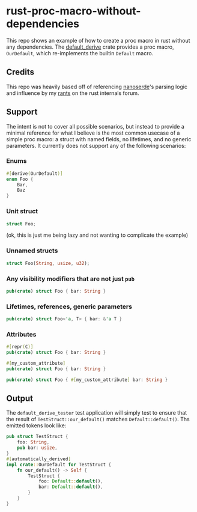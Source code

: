 # rust-proc-macro-without-dependencies

This repo shows an example of how to create a proc macro in rust without any dependencies. The [default_derive](./default_derive) crate provides a proc macro, `OurDefault`, which re-implements the builtin `Default` macro.

## Credits

This repo was heavily based off of referencing [nanoserde](https://github.com/not-fl3/nanoserde/blob/ceab998766086a9ce2ae88b66548622c1d726def/derive/src/parse.rs)'s parsing logic and influence by my [rants](https://internals.rust-lang.org/t/breakage-of-fragile-proc-macros-in-nightly-2020-07-03/12688) on the rust internals forum.

## Support

The intent is not to cover all possible scenarios, but instead to provide a minimal reference for what I believe is the most common usecase of a simple proc macro: a struct with named fields, no lifetimes, and no generic parameters. It currently does not support any of the following scenarios:

### Enums

```rust
#[derive(OurDefault)]
enum Foo {
    Bar,
    Baz
}
```

### Unit struct

```rust
struct Foo;
```

(ok, this is just me being lazy and not wanting to complicate the example)

### Unnamed structs

```rust
struct Foo(String, usize, u32);
```

### Any visibility modifiers that are not just `pub`

```rust
pub(crate) struct Foo { bar: String }
```

### Lifetimes, references, generic parameters

```rust
pub(crate) struct Foo<'a, T> { bar: &'a T }
```

### Attributes

```rust
#[repr(C)]
pub(crate) struct Foo { bar: String }
```

```rust
#[my_custom_attribute]
pub(crate) struct Foo { bar: String }
```

```rust
pub(crate) struct Foo { #[my_custom_attribute] bar: String }
```

## Output

The `default_derive_tester` test application will simply test to ensure that the result of `TestStruct::our_default()` matches `Default::default()`. Ths emitted tokens look like:


```rust
pub struct TestStruct {
    foo: String,
    pub bar: usize,
}
#[automatically_derived]
impl crate::OurDefault for TestStruct {
    fn our_default() -> Self {
        TestStruct {
            foo: Default::default(),
            bar: Default::default(),
        }
    }
}
```